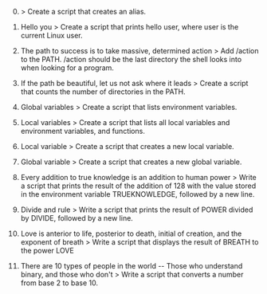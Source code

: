 0. <o> > Create a script that creates an alias.

1. Hello you > Create a script that prints hello user, where user is the current Linux user.

2. The path to success is to take massive, determined action > Add /action to the PATH. /action should be the last directory the shell looks into when looking for a program.

3. If the path be beautiful, let us not ask where it leads > Create a script that counts the number of directories in the PATH.

4. Global variables > Create a script that lists environment variables.

5. Local variables > Create a script that lists all local variables and environment variables, and functions.

6. Local variable > Create a script that creates a new local variable.

7. Global variable > Create a script that creates a new global variable.

8. Every addition to true knowledge is an addition to human power > Write a script that prints the result of the addition of 128 with the value stored in the environment variable TRUEKNOWLEDGE, followed by a new line.

9. Divide and rule > Write a script that prints the result of POWER divided by DIVIDE, followed by a new line.

10. Love is anterior to life, posterior to death, initial of creation, and the exponent of breath > Write a script that displays the result of BREATH to the power LOVE

11. There are 10 types of people in the world -- Those who understand binary, and those who don't > Write a script that converts a number from base 2 to base 10.


